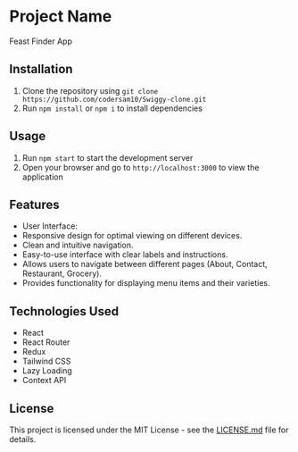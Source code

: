 # Project Name

Feast Finder App

## Installation

1. Clone the repository using `git clone https://github.com/codersam10/Swiggy-clone.git`
2. Run  `npm install` or `npm i` to install dependencies

## Usage

1. Run  `npm start`  to start the development server
2. Open your browser and go to  `http://localhost:3000`  to view the application

## Features
- User Interface:
- Responsive design for optimal viewing on different devices.
- Clean and intuitive navigation.
- Easy-to-use interface with clear labels and instructions.
- Allows users to navigate between different pages (About, Contact, Restaurant, Grocery).
- Provides functionality for displaying menu items and their varieties.

## Technologies Used

- React
- React Router
- Redux
- Tailwind CSS
- Lazy Loading
- Context API


## License

This project is licensed under the MIT License - see the [LICENSE.md](LICENSE.md) file for details.
